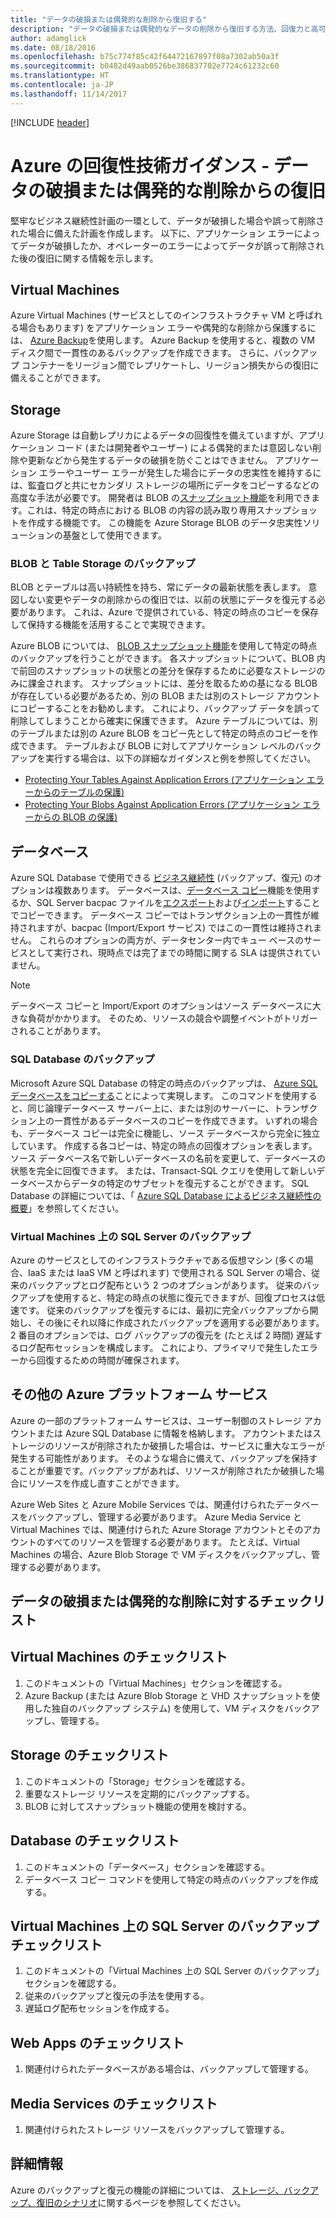 ```yaml
---
title: "データの破損または偶発的な削除から復旧する"
description: "データの破損または偶発的なデータの削除から復旧する方法、回復力と高可用性を備えたフォールト トレラント アプリケーションを設計する方法、障害復旧を計画する方法に関する記事"
author: adamglick
ms.date: 08/18/2016
ms.openlocfilehash: b75c774f85c42f64472167897f08a7302ab50a3f
ms.sourcegitcommit: b0482d49aab0526be386837702e7724c61232c60
ms.translationtype: HT
ms.contentlocale: ja-JP
ms.lasthandoff: 11/14/2017
---
```

[!INCLUDE [header](../_includes/header.md)]
# <a name="azure-resiliency-technical-guidance-recovery-from-data-corruption-or-accidental-deletion"></a>Azure の回復性技術ガイダンス - データの破損または偶発的な削除からの復旧
堅牢なビジネス継続性計画の一環として、データが破損した場合や誤って削除された場合に備えた計画を作成します。 以下に、アプリケーション エラーによってデータが破損したか、オペレーターのエラーによってデータが誤って削除された後の復旧に関する情報を示します。

## <a name="virtual-machines"></a>Virtual Machines
Azure Virtual Machines (サービスとしてのインフラストラクチャ VM と呼ばれる場合もあります) をアプリケーション エラーや偶発的な削除から保護するには、 [Azure Backup](https://azure.microsoft.com/services/backup/)を使用します。 Azure Backup を使用すると、複数の VM ディスク間で一貫性のあるバックアップを作成できます。 さらに、バックアップ コンテナーをリージョン間でレプリケートし、リージョン損失からの復旧に備えることができます。

## <a name="storage"></a>Storage
Azure Storage は自動レプリカによるデータの回復性を備えていますが、アプリケーション コード (または開発者やユーザー) による偶発的または意図しない削除や更新などから発生するデータの破損を防ぐことはできません。 アプリケーション エラーやユーザー エラーが発生した場合にデータの忠実性を維持するには、監査ログと共にセカンダリ ストレージの場所にデータをコピーするなどの高度な手法が必要です。 開発者は BLOB の[スナップショット機能](https://msdn.microsoft.com/library/azure/ee691971.aspx)を利用できます。これは、特定の時点における BLOB の内容の読み取り専用スナップショットを作成する機能です。 この機能を Azure Storage BLOB のデータ忠実性ソリューションの基盤として使用できます。

### <a name="blob-and-table-storage-backup"></a>BLOB と Table Storage のバックアップ
BLOB とテーブルは高い持続性を持ち、常にデータの最新状態を表します。 意図しない変更やデータの削除からの復旧では、以前の状態にデータを復元する必要があります。 これは、Azure で提供されている、特定の時点のコピーを保存して保持する機能を活用することで実現できます。

Azure BLOB については、 [BLOB スナップショット機能](https://msdn.microsoft.com/library/ee691971.aspx)を使用して特定の時点のバックアップを行うことができます。 各スナップショットについて、BLOB 内で前回のスナップショットの状態との差分を保存するために必要なストレージのみに課金されます。 スナップショットには、差分を取るための基になる BLOB が存在している必要があるため、別の BLOB または別のストレージ アカウントにコピーすることをお勧めします。 これにより、バックアップ データを誤って削除してしまうことから確実に保護できます。 Azure テーブルについては、別のテーブルまたは別の Azure BLOB をコピー先として特定の時点のコピーを作成できます。 テーブルおよび BLOB に対してアプリケーション レベルのバックアップを実行する場合は、以下の詳細なガイダンスと例を参照してください。

* [Protecting Your Tables Against Application Errors (アプリケーション エラーからのテーブルの保護)](https://blogs.msdn.microsoft.com/windowsazurestorage/2010/05/03/protecting-your-tables-against-application-errors/)
* [Protecting Your Blobs Against Application Errors (アプリケーション エラーからの BLOB の保護)](https://blogs.msdn.microsoft.com/windowsazurestorage/2010/04/29/protecting-your-blobs-against-application-errors/)

## <a name="database"></a>データベース
Azure SQL Database で使用できる [ビジネス継続性](/azure/sql-database/sql-database-business-continuity/) (バックアップ、復元) のオプションは複数あります。 データベースは、[データベース コピー](/azure/sql-database/sql-database-copy/)機能を使用するか、SQL Server bacpac ファイルを[エクスポート](/azure/sql-database/sql-database-export/)および[インポート](https://msdn.microsoft.com/library/hh710052.aspx)することでコピーできます。 データベース コピーではトランザクション上の一貫性が維持されますが、bacpac (Import/Export サービス) ではこの一貫性は維持されません。 これらのオプションの両方が、データセンター内でキュー ベースのサービスとして実行され、現時点では完了までの時間に関する SLA は提供されていません。

> [!NOTE]
> データベース コピーと Import/Export のオプションはソース データベースに大きな負荷がかかります。 そのため、リソースの競合や調整イベントがトリガーされることがあります。
> 
> 

### <a name="sql-database-backup"></a>SQL Database のバックアップ
Microsoft Azure SQL Database の特定の時点のバックアップは、 [Azure SQL データベースをコピーする](/azure/sql-database/sql-database-copy/)ことによって実現します。 このコマンドを使用すると、同じ論理データベース サーバー上に、または別のサーバーに、トランザクション上の一貫性があるデータベースのコピーを作成できます。 いずれの場合も、データベース コピーは完全に機能し、ソース データベースから完全に独立しています。 作成する各コピーは、特定の時点の回復オプションを表します。 ソース データベース名で新しいデータベースの名前を変更して、データベースの状態を完全に回復できます。 または、Transact-SQL クエリを使用して新しいデータベースからデータの特定のサブセットを復元することができます。 SQL Database の詳細については、「 [Azure SQL Database によるビジネス継続性の概要](/azure/sql-database/sql-database-business-continuity/)」を参照してください。

### <a name="sql-server-on-virtual-machines-backup"></a>Virtual Machines 上の SQL Server のバックアップ
Azure のサービスとしてのインフラストラクチャである仮想マシン (多くの場合、IaaS または IaaS VM と呼ばれます) で使用される SQL Server の場合、従来のバックアップとログ配布という 2 つのオプションがあります。 従来のバックアップを使用すると、特定の時点の状態に復元できますが、回復プロセスは低速です。 従来のバックアップを復元するには、最初に完全バックアップから開始し、その後にそれ以降に作成されたバックアップを適用する必要があります。 2 番目のオプションでは、ログ バックアップの復元を (たとえば 2 時間) 遅延するログ配布セッションを構成します。 これにより、プライマリで発生したエラーから回復するための時間が確保されます。

## <a name="other-azure-platform-services"></a>その他の Azure プラットフォーム サービス
Azure の一部のプラットフォーム サービスは、ユーザー制御のストレージ アカウントまたは Azure SQL Database に情報を格納します。 アカウントまたはストレージのリソースが削除されたか破損した場合は、サービスに重大なエラーが発生する可能性があります。 そのような場合に備えて、バックアップを保持することが重要です。バックアップがあれば、リソースが削除されたか破損した場合にリソースを作成し直すことができます。

Azure Web Sites と Azure Mobile Services では、関連付けられたデータベースをバックアップし、管理する必要があります。 Azure Media Service と Virtual Machines では、関連付けられた Azure Storage アカウントとそのアカウントのすべてのリソースを管理する必要があります。 たとえば、Virtual Machines の場合、Azure Blob Storage で VM ディスクをバックアップし、管理する必要があります。

## <a name="checklists-for-data-corruption-or-accidental-deletion"></a>データの破損または偶発的な削除に対するチェックリスト
## <a name="virtual-machines-checklist"></a>Virtual Machines のチェックリスト
1. このドキュメントの「Virtual Machines」セクションを確認する。
2. Azure Backup (または Azure Blob Storage と VHD スナップショットを使用した独自のバックアップ システム) を使用して、VM ディスクをバックアップし、管理する。

## <a name="storage-checklist"></a>Storage のチェックリスト
1. このドキュメントの「Storage」セクションを確認する。
2. 重要なストレージ リソースを定期的にバックアップする。
3. BLOB に対してスナップショット機能の使用を検討する。

## <a name="database-checklist"></a>Database のチェックリスト
1. このドキュメントの「データベース」セクションを確認する。
2. データベース コピー コマンドを使用して特定の時点のバックアップを作成する。

## <a name="sql-server-on-virtual-machines-backup-checklist"></a>Virtual Machines 上の SQL Server のバックアップ チェックリスト
1. このドキュメントの「Virtual Machines 上の SQL Server のバックアップ」セクションを確認する。
2. 従来のバックアップと復元の手法を使用する。
3. 遅延ログ配布セッションを作成する。

## <a name="web-apps-checklist"></a>Web Apps のチェックリスト
1. 関連付けられたデータベースがある場合は、バックアップして管理する。

## <a name="media-services-checklist"></a>Media Services のチェックリスト
1. 関連付けられたストレージ リソースをバックアップして管理する。

## <a name="more-information"></a>詳細情報
Azure のバックアップと復元の機能の詳細については、 [ストレージ、バックアップ、復旧のシナリオ](https://azure.microsoft.com/documentation/scenarios/storage-backup-recovery/)に関するページを参照してください。


